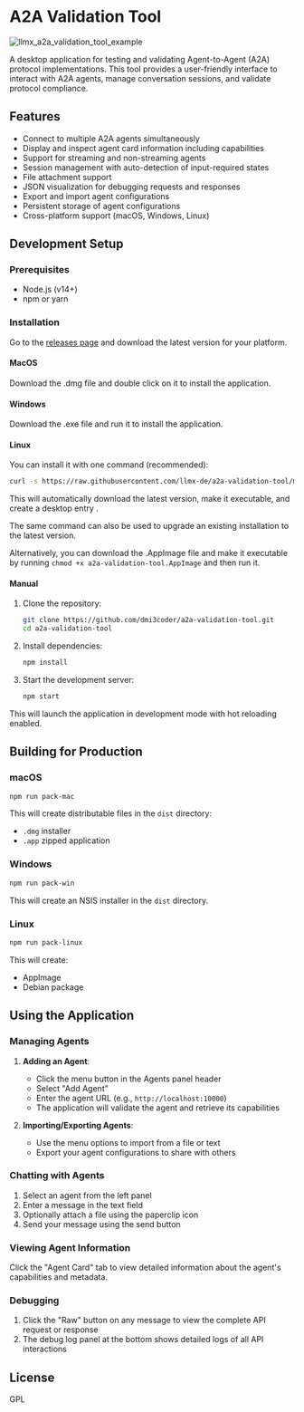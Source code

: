 # A2A Validation Tool

![llmx_a2a_validation_tool_example](https://github.com/user-attachments/assets/86d8c9f2-3353-45e9-adc2-4b96114712d5)


A desktop application for testing and validating Agent-to-Agent (A2A) protocol implementations. This tool provides a user-friendly interface to interact with A2A agents, manage conversation sessions, and validate protocol compliance.

## Features

- Connect to multiple A2A agents simultaneously
- Display and inspect agent card information including capabilities
- Support for streaming and non-streaming agents
- Session management with auto-detection of input-required states
- File attachment support
- JSON visualization for debugging requests and responses
- Export and import agent configurations
- Persistent storage of agent configurations
- Cross-platform support (macOS, Windows, Linux)

## Development Setup

### Prerequisites

- Node.js (v14+)
- npm or yarn

### Installation

Go to the [releases page](https://github.com/llmx-de/a2a-validation-tool/releases/latest) and download the latest version for your platform.

#### MacOS
Download the .dmg file and double click on it to install the application.

#### Windows

Download the .exe file and run it to install the application.

#### Linux

You can install it with one command (recommended):

```bash
curl -s https://raw.githubusercontent.com/llmx-de/a2a-validation-tool/main/scripts/install.sh | bash
```

This will automatically download the latest version, make it executable, and create a desktop entry
.

The same command can also be used to upgrade an existing installation to the latest version.

Alternatively, you can download the .AppImage file and make it executable by running `chmod +x a2a-validation-tool.AppImage` and then run it.



#### Manual

1. Clone the repository:
   ```bash
   git clone https://github.com/dmi3coder/a2a-validation-tool.git
   cd a2a-validation-tool
   ```

2. Install dependencies:
   ```bash
   npm install
   ```

3. Start the development server:
   ```bash
   npm start
   ```
This will launch the application in development mode with hot reloading enabled.

## Building for Production

### macOS

```bash
npm run pack-mac
```

This will create distributable files in the `dist` directory:
- `.dmg` installer
- `.app` zipped application

### Windows

```bash
npm run pack-win
```

This will create an NSIS installer in the `dist` directory.

### Linux

```bash
npm run pack-linux
```

This will create:
- AppImage
- Debian package

## Using the Application

### Managing Agents

1. **Adding an Agent**:
   - Click the menu button in the Agents panel header
   - Select "Add Agent"
   - Enter the agent URL (e.g., `http://localhost:10000`)
   - The application will validate the agent and retrieve its capabilities

2. **Importing/Exporting Agents**:
   - Use the menu options to import from a file or text
   - Export your agent configurations to share with others

### Chatting with Agents

1. Select an agent from the left panel
2. Enter a message in the text field
3. Optionally attach a file using the paperclip icon
4. Send your message using the send button

### Viewing Agent Information

Click the "Agent Card" tab to view detailed information about the agent's capabilities and metadata.

### Debugging

1. Click the "Raw" button on any message to view the complete API request or response
2. The debug log panel at the bottom shows detailed logs of all API interactions

## License

GPL


